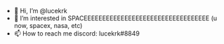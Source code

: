 - 👋 Hi, I’m @lucekrk
- 👀 I’m interested in SPACEEEEEEEEEEEEEEEEEEEEEEEEEEEEEEEEEE (u now, spacex, nasa, etc)
- 📫 How to reach me discord: lucekrk#8849

<!---
lucekrk/lucekrk is a ✨ special ✨ repository because its `README.md` (this file) appears on your GitHub profile.
You can click the Preview link to take a look at your changes.
--->

